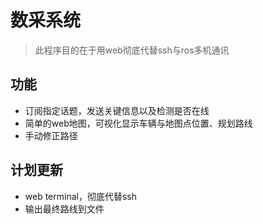 # 数采系统

> 此程序目的在于用web彻底代替ssh与ros多机通讯  

## 功能

- 订阅指定话题，发送关键信息以及检测是否在线
- 简单的web地图，可视化显示车辆与地图点位置、规划路线
- 手动修正路径

## 计划更新

- web terminal，彻底代替ssh
- 输出最终路线到文件
